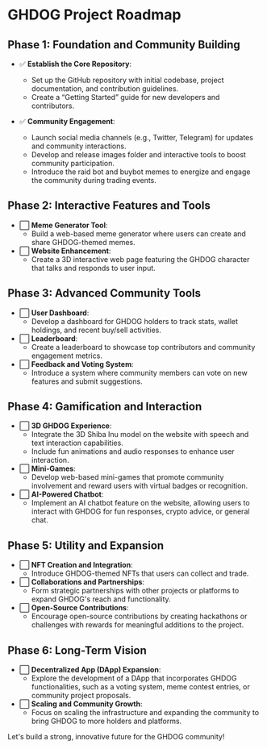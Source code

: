 # GHDOG Project Roadmap

## Phase 1: Foundation and Community Building
- ✅ **Establish the Core Repository**:
  - Set up the GitHub repository with initial codebase, project documentation, and contribution guidelines.
  - Create a “Getting Started” guide for new developers and contributors.

- ✅ **Community Engagement**:
  - Launch social media channels (e.g., Twitter, Telegram) for updates and community interactions.
  - Develop and release images folder and interactive tools to boost community participation.
  - Introduce the raid bot and buybot memes to energize and engage the community during trading events.

## Phase 2: Interactive Features and Tools
- ⬜ **Meme Generator Tool**:
  - Build a web-based meme generator where users can create and share GHDOG-themed memes.
- ⬜ **Website Enhancement**:
  - Create a 3D interactive web page featuring the GHDOG character that talks and responds to user input.

## Phase 3: Advanced Community Tools
- ⬜ **User Dashboard**:
  - Develop a dashboard for GHDOG holders to track stats, wallet holdings, and recent buy/sell activities.
- ⬜ **Leaderboard**:
  - Create a leaderboard to showcase top contributors and community engagement metrics.
- ⬜ **Feedback and Voting System**:
  - Introduce a system where community members can vote on new features and submit suggestions.

## Phase 4: Gamification and Interaction
- ⬜ **3D GHDOG Experience**:
  - Integrate the 3D Shiba Inu model on the website with speech and text interaction capabilities.
  - Include fun animations and audio responses to enhance user interaction.
- ⬜ **Mini-Games**:
  - Develop web-based mini-games that promote community involvement and reward users with virtual badges or recognition.
- ⬜ **AI-Powered Chatbot**:
  - Implement an AI chatbot feature on the website, allowing users to interact with GHDOG for fun responses, crypto advice, or general chat.

## Phase 5: Utility and Expansion
- ⬜ **NFT Creation and Integration**:
  - Introduce GHDOG-themed NFTs that users can collect and trade.
- ⬜ **Collaborations and Partnerships**:
  - Form strategic partnerships with other projects or platforms to expand GHDOG's reach and functionality.
- ⬜ **Open-Source Contributions**:
  - Encourage open-source contributions by creating hackathons or challenges with rewards for meaningful additions to the project.

## Phase 6: Long-Term Vision
- ⬜ **Decentralized App (DApp) Expansion**:
  - Explore the development of a DApp that incorporates GHDOG functionalities, such as a voting system, meme contest entries, or community project proposals.
- ⬜ **Scaling and Community Growth**:
  - Focus on scaling the infrastructure and expanding the community to bring GHDOG to more holders and platforms.

Let's build a strong, innovative future for the GHDOG community!
